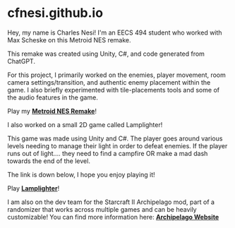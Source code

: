 # cfnesi.github.io

Hey, my name is Charles Nesi! 
I'm an EECS 494 student who worked with Max Scheske on this Metroid NES remake.

This remake was created using Unity, C#, and code generated from ChatGPT.

For this project, I primarily worked on the enemies, player movement, room camera settings/transition, and authentic enemy placement within the game.
I also briefly experimented with tile-placements tools and some of the audio features in the game.

Play my **[Metroid NES Remake](https://sirchuckofthechuckles.itch.io/metroid-nes-remake)**!




I also worked on a small 2D game called Lamplighter!

This game was made using Unity and C#. The player goes around various levels needing to manage their light in order to defeat enemies.
If the player runs out of light.... they need to find a campfire OR make a mad dash towards the end of the level.

The link is down below, I hope you enjoy playing it!

Play **[Lamplighter](https://sirchuckofthechuckles.itch.io/lamplighter)**!




I am also on the dev team for the Starcraft II Archipelago mod, part of a randomizer that works across multiple games and can be heavily customizable!
You can find more information here: **[Archipelago Website](https://archipelago.gg/)**
